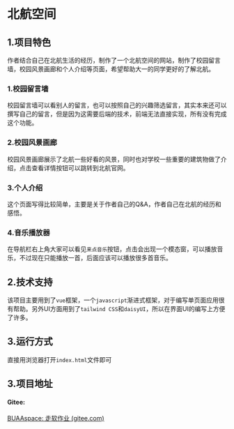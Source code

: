 # 北航空间

## 1.项目特色

作者结合自己在北航生活的经历，制作了一个北航空间的网站，制作了校园留言墙，校园风景画廊和个人介绍等页面，希望帮助大一的同学更好的了解北航。

### 1.校园留言墙

校园留言墙可以看别人的留言，也可以按照自己的兴趣筛选留言，其实本来还可以撰写自己的留言，但是因为这需要后端的技术，前端无法直接实现，所有没有完成这个功能。

### 2.校园风景画廊

校园风景画廊展示了北航一些好看的风景，同时也对学校一些重要的建筑物做了介绍，点击查看详情按钮可以跳转到北航官网。

### 3.个人介绍

这个页面写得比较简单，主要是关于作者自己的Q&A，作者自己在北航的经历和感悟。

### 4.音乐播放器

在导航栏右上角大家可以看见`来点音乐`按钮，点击会出现一个模态窗，可以播放音乐，不过现在只能播放一首，后面应该可以播放很多首音乐。

## 2.技术支持

该项目主要用到了`vue`框架，一个`javascript`渐进式框架，对于编写单页面应用很有帮助。另外UI方面用到了`tailwind CSS`和`daisyUI`，所以在界面UI的编写上方便了许多。

## 3.运行方式

直接用浏览器打开`index.html`文件即可

## 3.项目地址

#### Gitee:

[BUAAspace: 走软作业 (gitee.com)](https://gitee.com/yy855/buaaspace)